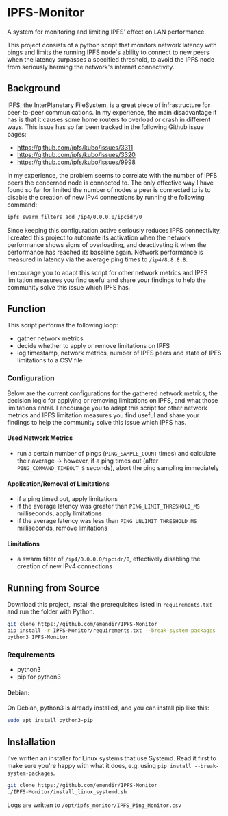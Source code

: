 # IPFS-Monitor

A system for monitoring and limiting IPFS' effect on LAN performance.

This project consists of a python script that monitors network latency with pings and limits the running IPFS node's ability to connect to new peers when the latency surpasses a specified threshold, to avoid the IPFS node from seriously harming the network's internet connectivity.

## Background

IPFS, the InterPlanetary FileSystem, is a great piece of infrastructure for peer-to-peer communications.
In my experience, the main disadvantage it has is that it causes some home routers to overload or crash in different ways.
This issue has so far been tracked in the following Github issue pages:

- https://github.com/ipfs/kubo/issues/3311
- https://github.com/ipfs/kubo/issues/3320
- https://github.com/ipfs/kubo/issues/9998

In my experience, the problem seems to correlate with the number of IPFS peers the concerned node is connected to.
The only effective way I have found so far for limited the number of nodes a peer is connected to is to disable the creation of new IPv4 connections by running the following command:

```sh
ipfs swarm filters add /ip4/0.0.0.0/ipcidr/0
```

Since keeping this configuration active seriously reduces IPFS connectivity, I created this project to automate its activation when the network performance shows signs of overloading, and deactivating it when the performance has reached its baseline again.
Network performance is measured in latency via the average ping times to `/ip4/8.8.8.8`.

I encourage you to adapt this script for other network metrics and IPFS limitation measures you find useful and share your findings to help the community solve this issue which IPFS has.

## Function

This script performs the following loop:

- gather network metrics
- decide whether to apply or remove limitations on IPFS
- log timestamp, network metrics, number of IPFS peers and state of IPFS limitations to a CSV file

### Configuration

Below are the current configurations for the gathered network metrics, the decision logic for applying or removing limitations on IPFS, and what those limitations entail.
I encourage you to adapt this script for other network metrics and IPFS limitation measures you find useful and share your findings to help the community solve this issue which IPFS has.

#### Used Network Metrics

- run a certain number of pings (`PING_SAMPLE_COUNT` times) and calculate their average
  -> however, if a ping times out (after `PING_COMMAND_TIMEOUT_S` seconds), abort the ping sampling immediately

#### Application/Removal of Limitations

- if a ping timed out, apply limitations
- if the average latency was greater than `PING_LIMIT_THRESHOLD_MS` milliseconds, apply limitations
- if the average latency was less than `PING_UNLIMIT_THRESHOLD_MS` milliseconds, remove limitations

#### Limitations

- a swarm filter of `/ip4/0.0.0.0/ipcidr/0`, effectively disabling the creation of new IPv4 connections

## Running from Source

Download this project, install the prerequisites listed in `requirements.txt` and run the folder with Python.

```sh
git clone https://github.com/emendir/IPFS-Monitor
pip install -r IPFS-Monitor/requirements.txt --break-system-packages
python3 IPFS-Monitor
```

### Requirements

- python3
- pip for python3

#### Debian:

On Debian, python3 is already installed, and you can install pip like this:

```sh
sudo apt install python3-pip
```

## Installation

I've written an installer for Linux systems that use Systemd.
Read it first to make sure you're happy with what it does, e.g. using `pip install --break-system-packages`.

```sh
git clone https://github.com/emendir/IPFS-Monitor
./IPFS-Monitor/install_linux_systemd.sh
```

Logs are written to `/opt/ipfs_monitor/IPFS_Ping_Monitor.csv`
